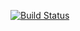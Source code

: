 [![Build Status](https://travis-ci.org/karkaminski/Airport.svg?branch=master)](https://travis-ci.org/karkaminski/Airport)

